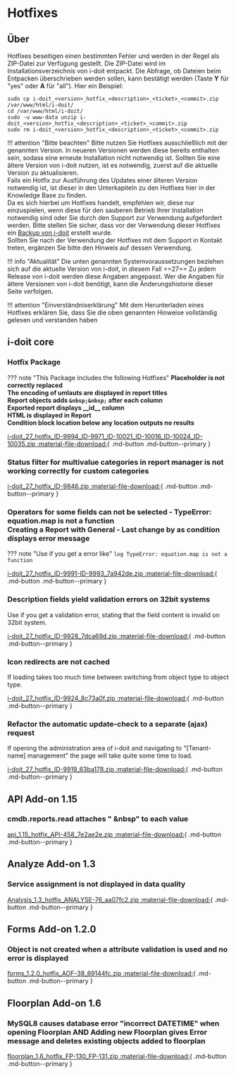 # Hotfixes

## Über

Hotfixes beseitigen einen bestimmten Fehler und werden in der Regel als ZIP-Datei zur Verfügung gestellt. Die ZIP-Datei wird im Installationsverzeichnis von i-doit entpackt. Die Abfrage, ob Dateien beim Entpacken überschrieben werden sollen, kann bestätigt werden (Taste **Y** für "yes" oder **A** für "all"). Hier ein Beispiel:

```shell
sudo cp i-doit_<version>_hotfix_<description>_<ticket>_<commit>.zip /var/www/html/i-doit/
cd /var/www/html/i-doit/
sudo -u www-data unzip i-doit_<version>_hotfix_<description>_<ticket>_<commit>.zip
sudo rm i-doit_<version>_hotfix_<description>_<ticket>_<commit>.zip
```

!!! attention "Bitte beachten"
    Bitte nutzen Sie Hotfixes ausschließlich mit der genannten Version. In neueren Versionen werden diese bereits enthalten sein, sodass eine erneute Installation nicht notwendig ist.
    Sollten Sie eine ältere Version von i-doit nutzen, ist es notwendig, zuerst auf die aktuelle Version zu aktualisieren.<br>
    Falls ein Hotfix zur Ausführung des Updates einer älteren Version notwendig ist, ist dieser in den Unterkapiteln zu den Hotfixes hier in der Knowledge Base zu finden.<br>
    Da es sich hierbei um Hotfixes handelt, empfehlen wir, diese nur einzuspielen, wenn diese für den sauberen Betrieb Ihrer Installation notwendig sind oder Sie durch den Support zur Verwendung aufgefordert werden. Bitte stellen Sie sicher, dass vor der Verwendung dieser Hotfixes ein [Backup von i-doit](../../wartung-und-betrieb/daten-sichern-und-wiederherstellen/index.md) erstellt wurde.<br>
    Sollten Sie nach der Verwendung der Hotfixes mit dem Support in Kontakt treten, ergänzen Sie bitte den Hinweis auf dessen Verwendung.

!!! info "Aktualität"
    Die unten genannten Systemvoraussetzungen beziehen sich auf die aktuelle Version von i-doit, in diesem Fall ==27== Zu jedem Release von i-doit werden diese Angaben angepasst. Wer die Angaben für ältere Versionen von i-doit benötigt, kann die Änderungshistorie dieser Seite verfolgen.

!!! attention "Einverständniserklärung"
    Mit dem Herunterladen eines Hotfixes erklären Sie, dass Sie die oben genannten Hinweise vollständig gelesen und verstanden haben

## i-doit core
<!--
### The encoding of umlauts are displayed in report titles

[i-doit_27_hotfix_ID-9971_d89f00f.zip :material-file-download:](../../assets/downloads/hotfixes/27/i-doit_27_hotfix_ID-9971_d89f00f.zip){ .md-button .md-button--primary }

### Report objects adds `&nbsp;&nbsp;` after each column <br>Exported report displays \_\_id\_\_ column

[i-doit_27_hotfix_ID-10016_ID-10021_e950b61.zip :material-file-download:](../../assets/downloads/hotfixes/27/i-doit_27_hotfix_ID-10016_ID-10021_e950b61.zip){ .md-button .md-button--primary }

### Placeholder is not correctly replaced

[i-doit_27_hotfix_ID-9994_f035b7c.zip :material-file-download:](../../assets/downloads/hotfixes/27/i-doit_27_hotfix_ID-9994_f035b7c.zip){ .md-button .md-button--primary }
-->

### Hotfix Package

??? note "This Package includes the following Hotfixes"
    **Placeholder is not correctly replaced <br> The encoding of umlauts are displayed in report titles <br> Report objects adds `&nbsp;&nbsp;` after each column <br> Exported report displays \_\_id\_\_ column <br> HTML is displayed in Report <br> Condition block location below any location outputs no results**

[i-doit_27_hotfix_ID-9994_ID-9971_ID-10021_ID-10016_ID-10024_ID-10035.zip :material-file-download:](../../assets/downloads/hotfixes/27/i-doit_27_hotfix_ID-9994_ID-9971_ID-10021_ID-10016_ID-10024_ID-10035.zip){ .md-button .md-button--primary }

### Status filter for multivalue categories in report manager is not working correctly for custom categories

[i-doit_27_hotfix_ID-9846.zip :material-file-download:](../../assets/downloads/hotfixes/27/i-doit_27_hotfix_ID-9846.zip){ .md-button .md-button--primary }

### Operators for some fields can not be selected - TypeError: equation.map is not a function <br> Creating a Report with General - Last change by as condition displays error message

??? note "Use if you get a error like"
    ```log
    TypeError: equation.map is not a function
    ```

[i-doit_27_hotfix_ID-9991-ID-9993_7a942de.zip :material-file-download:](../../assets/downloads/hotfixes/27/i-doit_27_hotfix_ID-9991-ID-9993_7a942de.zip){ .md-button .md-button--primary }

### Description fields yield validation errors on 32bit systems

Use if you get a validation error, stating that the field content is invalid on 32bit system.

[i-doit_27_hotfix_ID-9928_7dca69d.zip :material-file-download:](../../assets/downloads/hotfixes/27/i-doit_27_hotfix_ID-9928_7dca69d.zip){ .md-button .md-button--primary }

### Icon redirects are not cached

If loading takes too much time between switching from object type to object type.

[i-doit_27_hotfix_ID-9924_8c73a0f.zip :material-file-download:](../../assets/downloads/hotfixes/27/i-doit_27_hotfix_ID-9924_8c73a0f.zip){ .md-button .md-button--primary }

### Refactor the automatic update-check to a separate (ajax) request

If opening the administration area of i-doit and navigating to "[Tenant-name] management" the page will take quite some time to load.

[i-doit_27_hotfix_ID-9919_63ba178.zip :material-file-download:](../../assets/downloads/hotfixes/27/i-doit_27_hotfix_ID-9919_63ba178.zip){ .md-button .md-button--primary }

## API Add-on 1.15

### cmdb.reports.read attaches "&nbsp;&nbsp" to each value

[api_1.15_hotfix_API-458_7e2ae2e.zip :material-file-download:](../../assets/downloads/hotfixes/api/api_1.15_hotfix_API-458_7e2ae2e.zip){ .md-button .md-button--primary }

## Analyze Add-on 1.3

### Service assignment is not displayed in data quality

[Analysis_1.3_hotfix_ANALYSE-76_aa07fc2.zip :material-file-download:](../../assets/downloads/hotfixes/analyze/Analysis_1.3_hotfix_ANALYSE-76_aa07fc2.zip){ .md-button .md-button--primary }

## Forms Add-on 1.2.0

### Object is not created when a attribute validation is used and no error is displayed

[forms_1.2.0_hotfix_AOF-38_69144fc.zip :material-file-download:](../../assets/downloads/hotfixes/forms/forms_1.2.0_hotfix_AOF-38_69144fc.zip){ .md-button .md-button--primary }

## Floorplan Add-on 1.6

### MySQL8 causes database error "incorrect DATETIME" when opening Floorplan AND Adding new Floorplan gives Error message and deletes existing objects added to floorplan

[floorplan_1.6_hotfix_FP-130_FP-131.zip :material-file-download:](../../assets/downloads/hotfixes/floorplan/floorplan_1.6_hotfix_FP-130_FP-131.zip){ .md-button .md-button--primary }
